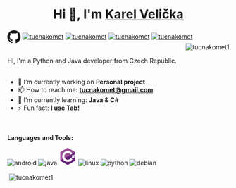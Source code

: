 <h1 align="center">Hi 👋, I'm <a href="https://github.com/tucnakomet1/">Karel Velička</a></h1>


<p align="left">
<a href="https://github.com/tucnakomet1" target="blank"><img align="center" src="https://raw.githubusercontent.com/github/explore/78df643247d429f6cc873026c0622819ad797942/topics/github/github.png" alt="tucnakomet1" height="30" width="30" /></a>
<a href="https://www.fiverr.com/tucnakomet" target="blank"><img align="center" src="https://cdn.worldvectorlogo.com/logos/fiverr-1.svg" alt="tucnakomet" height="30" width="30" /></a>
<a href="https://www.freelancer.com/u/tucnakomet" target="blank"><img align="center" src="https://cdn.worldvectorlogo.com/logos/freelancer-1.svg" alt="tucnakomet" height="30" width="30" /></a>
<a href="https://www.upwork.com/freelancers/~01807f125de67dcd5e" target="blank"><img align="center" src="https://icons.iconarchive.com/icons/papirus-team/papirus-apps/256/upwork-icon.png" alt="tucnakomet" height="30" width="30" /></a>
<a href="https://www.gurhttps://images.squarespace-cdn.com/content/v1/538b7f1de4b0371e6dac9bcc/1401660964257-HCA5X6TGI211DZFL0EOL/ke17ZwdGBToddI8pDm48kCPztTQZpDiZMOuuCfUxiyx7gQa3H78H3Y0txjaiv_0fDoOvxcdMmMKkDsyUqMSsMWxHk725yiiHCCLfrh8O1z5QPOohDIaIeljMHgDF5CVlOqpeNLcJ80NK65_fV7S1URzgPPikUZssS1h5OCSHTE-Uiu8iG41OxdsCuqROkgDgoRwB-dUGsSquCnVTFQcaRg/guru_dot_com.png?format=2500wu.com/freelancers/karel-velicka" target="blank"><img align="center" src="https://user-images.githubusercontent.com/55558124/92523074-0bdb0600-f220-11ea-9e02-e654e4de1601.png" alt="tucnakomet" height="30" width="30" /></a>
<a><img align="right" src="https://komarev.com/ghpvc/?username=tucnakomet1" alt="tucnakomet1" /> </a>
</p>


<br/>
Hi, I'm a Python and Java developer from Czech Republic.<br/>
<br/></p></p>

- 🔭 I’m currently working on **Personal project**
- 📫 How to reach me: **tucnakomet@gmail.com**
- 🌱 I’m currently learning: **Java & C#**
- ⚡ Fun fact: **I use Tab!**

<br/>

**Languages and Tools:**<br/>
<p align="left"><img src="https://devicons.github.io/devicon/devicon.git/icons/android/android-original-wordmark.svg" alt="android" width="40" height="40"/>
<img src="https://devicons.github.io/devicon/devicon.git/icons/java/java-original-wordmark.svg" alt="java" width="40" height="40"/>
<img src="https://github.com/devicons/devicon/blob/master/icons/csharp/csharp-original.svg" alt="c#" width="40" height="40"/>
<img src="https://devicons.github.io/devicon/devicon.git/icons/linux/linux-original.svg" alt="linux" width="40" height="40"/>
<img src="https://devicons.github.io/devicon/devicon.git/icons/python/python-original.svg" alt="python" width="40" height="40"/>
<img src="https://devicons.github.io/devicon/devicon.git/icons/debian/debian-original.svg" alt="debian" width="40" height="40"/></p>

<p>&nbsp;<img align="center" src="https://github-readme-stats.vercel.app/api?username=tucnakomet1&show_icons=true&hide_border=false&theme=radical" alt="tucnakomet1" /></p>

